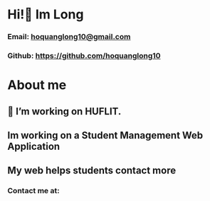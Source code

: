 # Hi!🙌 Im Long
### Email: hoquanglong10@gmail.com
### Github: https://github.com/hoquanglong10
# About me
## 🔭 I’m working on HUFLIT.
## Im working on a Student Management Web Application  
## My web helps students contact more 
### Contact me at:
